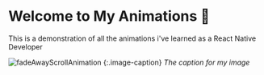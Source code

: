 # Welcome to My Animations 👋

This is a demonstration of all the animations i've learned as a React Native Developer

![fadeAwayScrollAnimation](https://github.com/user-attachments/assets/2c244d47-444b-4ee6-8ba5-764f5b8b901b)
{:.image-caption}
*The caption for my image*
